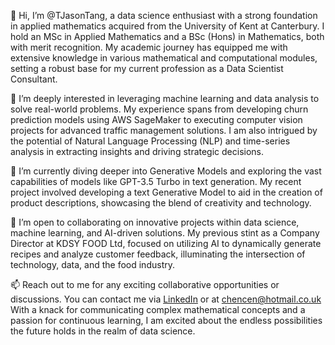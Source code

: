 👋 Hi, I’m @TJasonTang, a data science enthusiast with a strong foundation in applied mathematics acquired from the University of Kent at Canterbury. I hold an MSc in Applied Mathematics and a BSc (Hons) in Mathematics, both with merit recognition. My academic journey has equipped me with extensive knowledge in various mathematical and computational modules, setting a robust base for my current profession as a Data Scientist Consultant.

👀 I’m deeply interested in leveraging machine learning and data analysis to solve real-world problems. My experience spans from developing churn prediction models using AWS SageMaker to executing computer vision projects for advanced traffic management solutions. I am also intrigued by the potential of Natural Language Processing (NLP) and time-series analysis in extracting insights and driving strategic decisions.

🌱 I’m currently diving deeper into Generative Models and exploring the vast capabilities of models like GPT-3.5 Turbo in text generation. My recent project involved developing a text Generative Model to aid in the creation of product descriptions, showcasing the blend of creativity and technology.

💞️ I’m open to collaborating on innovative projects within data science, machine learning, and AI-driven solutions. My previous stint as a Company Director at KDSY FOOD Ltd, focused on utilizing AI to dynamically generate recipes and analyze customer feedback, illuminating the intersection of technology, data, and the food industry.

📫 Reach out to me for any exciting collaborative opportunities or discussions. You can contact me via [LinkedIn](https://www.linkedin.com/in/chencen-tang-915185244/) or at chencen@hotmail.co.uk With a knack for communicating complex mathematical concepts and a passion for continuous learning, I am excited about the endless possibilities the future holds in the realm of data science.
